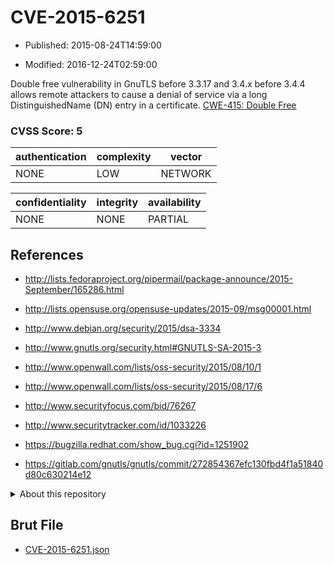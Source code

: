 # CVE-2015-6251

- Published: 2015-08-24T14:59:00

- Modified: 2016-12-24T02:59:00

Double free vulnerability in GnuTLS before 3.3.17 and 3.4.x before 3.4.4 allows remote attackers to cause a denial of service via a long DistinguishedName (DN) entry in a certificate. <a href="http://cwe.mitre.org/data/definitions/415.html">CWE-415: Double Free</a>

### CVSS Score: **5**

| authentication | complexity | vector |
| --- | --- | --- |
| NONE | LOW | NETWORK |

| confidentiality | integrity | availability |
| --- | --- | --- |
| NONE | NONE | PARTIAL |

## References

* http://lists.fedoraproject.org/pipermail/package-announce/2015-September/165286.html

* http://lists.opensuse.org/opensuse-updates/2015-09/msg00001.html

* http://www.debian.org/security/2015/dsa-3334

* http://www.gnutls.org/security.html#GNUTLS-SA-2015-3

* http://www.openwall.com/lists/oss-security/2015/08/10/1

* http://www.openwall.com/lists/oss-security/2015/08/17/6

* http://www.securityfocus.com/bid/76267

* http://www.securitytracker.com/id/1033226

* https://bugzilla.redhat.com/show_bug.cgi?id=1251902

* https://gitlab.com/gnutls/gnutls/commit/272854367efc130fbd4f1a51840d80c630214e12

<details>
<summary>About this repository</summary> 

  This repository is part of the project [Live Hack CVE](https://github.com/Live-Hack-CVE). Main website can be found [www.live-hack.org](https://www.live-hack.org) 
  
  Made by [Sn0wAlice](https://github.com/Sn0wAlice) for the people that care about security and need to have a feed of the latest CVEs. Hope you enjoy it, don't forget to star the repo and follow me on [Twitter](https://twitter.com/Sn0wAlice) and [Github](https://github.com/Sn0wAlice). And that is my [personnal website](https://www.alice-snow.me/)

  - [Home Page](https://github.com/Live-Hack-CVE)
  - [Framework](https://github.com/Live-Hack-CVE/cve-framework)
  - [CVE database](https://github.com/Live-Hack-CVE/full_database)
  - [Changelog](https://github.com/Live-Hack-CVE/Changelog)
</details>

## Brut File

* [CVE-2015-6251.json](https://raw.githubusercontent.com/Live-Hack-CVE/full_database/main/cves/2015/CVE-2015-6251.json)

